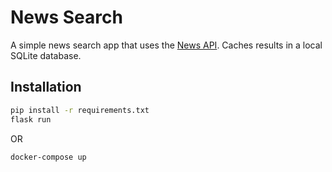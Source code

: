 # News Search

A simple news search app that uses the [News API](https://newsapi.org/).
Caches results in a local SQLite database.

## Installation

```bash
pip install -r requirements.txt
flask run
```

OR

```bash
docker-compose up
```
